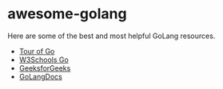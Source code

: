 # awesome-golang

Here are some of the best and most helpful GoLang resources. 

- [Tour of Go](https://go.dev/tour/welcome/1)
- [W3Schools Go](https://www.w3schools.com/go/)
- [GeeksforGeeks](https://www.geeksforgeeks.org/golang-tutorial-learn-go-programming-language/)
- [GoLangDocs](https://golangdocs.com/)

